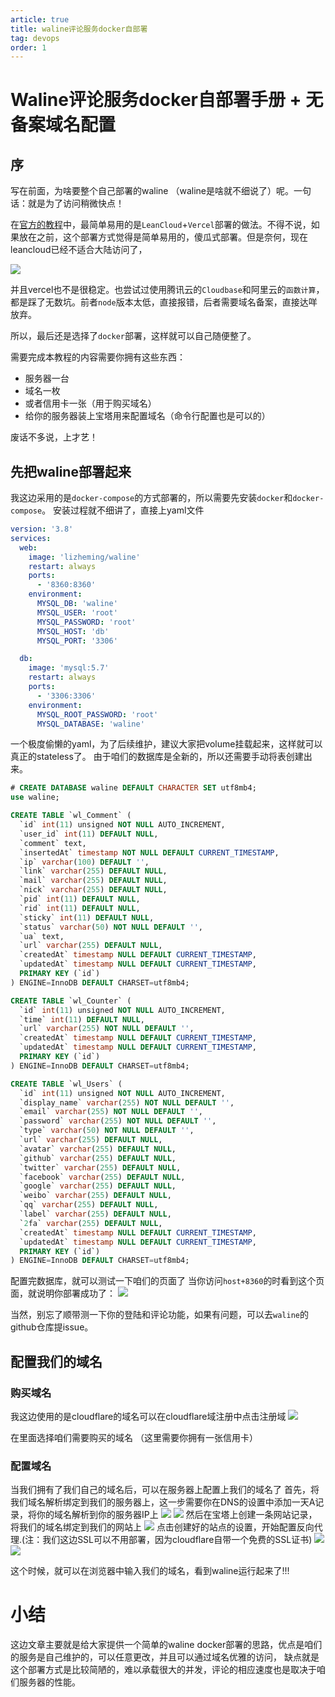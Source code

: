 ```yaml
---
article: true
title: waline评论服务docker自部署 
tag: devops
order: 1
---
```


# Waline评论服务docker自部署手册 + 无备案域名配置

## 序
写在前面，为啥要整个自己部署的waline （waline是啥就不细说了）呢。一句话：就是为了访问稍微快点！

在[官方的教程](https://waline.js.org/guide/get-started.html)中，最简单易用的是`LeanCloud`+`Vercel`部署的做法。不得不说，如果放在之前，这个部署方式觉得是简单易用的，傻瓜式部署。但是奈何，现在leancloud已经不适合大陆访问了，

![](https://golearning.oss-cn-shanghai.aliyuncs.com/obsidian20220903120512.png)


并且vercel也不是很稳定。也尝试过使用腾讯云的`Cloudbase`和阿里云的`函数计算`，都是踩了无数坑。前者`node`版本太低，直接报错，后者需要域名备案，直接达咩放弃。

所以，最后还是选择了`docker`部署，这样就可以自己随便整了。

需要完成本教程的内容需要你拥有这些东西：
- 服务器一台
- 域名一枚
- 或者信用卡一张（用于购买域名）
- 给你的服务器装上宝塔用来配置域名（命令行配置也是可以的）

废话不多说，上才艺！

## 先把waline部署起来
我这边采用的是`docker-compose`的方式部署的，所以需要先安装`docker`和`docker-compose`。
安装过程就不细讲了，直接上yaml文件

```yaml
version: '3.8'
services:
  web:
    image: 'lizheming/waline'
    restart: always
    ports:
      - '8360:8360'
    environment:
      MYSQL_DB: 'waline'
      MYSQL_USER: 'root'
      MYSQL_PASSWORD: 'root'
      MYSQL_HOST: 'db'
      MYSQL_PORT: '3306'

  db:
    image: 'mysql:5.7'
    restart: always
    ports:
      - '3306:3306'
    environment:
      MYSQL_ROOT_PASSWORD: 'root'
      MYSQL_DATABASE: 'waline'
```

一个极度偷懒的yaml，为了后续维护，建议大家把volume挂载起来，这样就可以真正的stateless了。
由于咱们的数据库是全新的，所以还需要手动将表创建出来。

```sql
# CREATE DATABASE waline DEFAULT CHARACTER SET utf8mb4;
use waline;

CREATE TABLE `wl_Comment` (
  `id` int(11) unsigned NOT NULL AUTO_INCREMENT,
  `user_id` int(11) DEFAULT NULL,
  `comment` text,
  `insertedAt` timestamp NOT NULL DEFAULT CURRENT_TIMESTAMP,
  `ip` varchar(100) DEFAULT '',
  `link` varchar(255) DEFAULT NULL,
  `mail` varchar(255) DEFAULT NULL,
  `nick` varchar(255) DEFAULT NULL,
  `pid` int(11) DEFAULT NULL,
  `rid` int(11) DEFAULT NULL,
  `sticky` int(11) DEFAULT NULL,
  `status` varchar(50) NOT NULL DEFAULT '',
  `ua` text,
  `url` varchar(255) DEFAULT NULL,
  `createdAt` timestamp NULL DEFAULT CURRENT_TIMESTAMP,
  `updatedAt` timestamp NULL DEFAULT CURRENT_TIMESTAMP,
  PRIMARY KEY (`id`)
) ENGINE=InnoDB DEFAULT CHARSET=utf8mb4;

CREATE TABLE `wl_Counter` (
  `id` int(11) unsigned NOT NULL AUTO_INCREMENT,
  `time` int(11) DEFAULT NULL,
  `url` varchar(255) NOT NULL DEFAULT '',
  `createdAt` timestamp NULL DEFAULT CURRENT_TIMESTAMP,
  `updatedAt` timestamp NULL DEFAULT CURRENT_TIMESTAMP,
  PRIMARY KEY (`id`)
) ENGINE=InnoDB DEFAULT CHARSET=utf8mb4;

CREATE TABLE `wl_Users` (
  `id` int(11) unsigned NOT NULL AUTO_INCREMENT,
  `display_name` varchar(255) NOT NULL DEFAULT '',
  `email` varchar(255) NOT NULL DEFAULT '',
  `password` varchar(255) NOT NULL DEFAULT '',
  `type` varchar(50) NOT NULL DEFAULT '',
  `url` varchar(255) DEFAULT NULL,
  `avatar` varchar(255) DEFAULT NULL,
  `github` varchar(255) DEFAULT NULL,
  `twitter` varchar(255) DEFAULT NULL,
  `facebook` varchar(255) DEFAULT NULL,
  `google` varchar(255) DEFAULT NULL,
  `weibo` varchar(255) DEFAULT NULL,
  `qq` varchar(255) DEFAULT NULL,
  `label` varchar(255) DEFAULT NULL,
  `2fa` varchar(255) DEFAULT NULL,
  `createdAt` timestamp NULL DEFAULT CURRENT_TIMESTAMP,
  `updatedAt` timestamp NULL DEFAULT CURRENT_TIMESTAMP,
  PRIMARY KEY (`id`)
) ENGINE=InnoDB DEFAULT CHARSET=utf8mb4;
```
配置完数据库，就可以测试一下咱们的页面了
当你访问`host+8360`的时看到这个页面，就说明你部署成功了：
![](https://golearning.oss-cn-shanghai.aliyuncs.com/obsidian20220903121138.png)

当然，别忘了顺带测一下你的登陆和评论功能，如果有问题，可以去`waline`的github仓库提issue。

## 配置我们的域名
### 购买域名
我这边使用的是cloudflare的域名可以在cloudflare域注册中点击注册域
![](https://golearning.oss-cn-shanghai.aliyuncs.com/obsidian20220903125138.png)

在里面选择咱们需要购买的域名 （这里需要你拥有一张信用卡）

### 配置域名
当我们拥有了我们自己的域名后，可以在服务器上配置上我们的域名了
首先，将我们域名解析绑定到我们的服务器上，这一步需要你在DNS的设置中添加一天A记录，将你的域名解析到你的服务器IP上
![](https://golearning.oss-cn-shanghai.aliyuncs.com/obsidian20220903125500.png)
![](https://golearning.oss-cn-shanghai.aliyuncs.com/obsidian20220903125709.png)
然后在宝塔上创建一条网站记录，将我们的域名绑定到我们的网站上
![](https://golearning.oss-cn-shanghai.aliyuncs.com/obsidian20220903130024.png)
点击创建好的站点的设置，开始配置反向代理.(注：我们这边SSL可以不用部署，因为cloudflare自带一个免费的SSL证书)
![](https://golearning.oss-cn-shanghai.aliyuncs.com/obsidian20220903130148.png)
![](https://golearning.oss-cn-shanghai.aliyuncs.com/obsidian20220903130404.png)

这个时候，就可以在浏览器中输入我们的域名，看到waline运行起来了!!!

# 小结
这边文章主要就是给大家提供一个简单的waline docker部署的思路，优点是咱们的服务是自己维护的，可以任意更改，并且可以通过域名优雅的访问，
缺点就是这个部署方式是比较简陋的，难以承载很大的并发，评论的相应速度也是取决于咱们服务器的性能。

